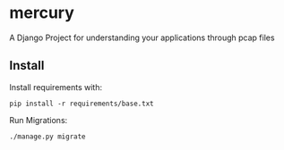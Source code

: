 # mercury
A Django Project for understanding your applications through pcap files

## Install

Install requirements with:

    pip install -r requirements/base.txt

Run Migrations:

    ./manage.py migrate
